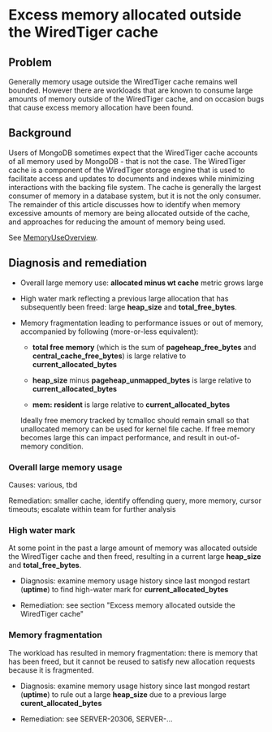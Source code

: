 # Excess memory allocated outside the WiredTiger cache

## Problem

Generally memory usage outside the WiredTiger cache remains well bounded. However there are workloads that are known to consume large amounts of memory outside of the WiredTiger cache, and on occasion bugs that cause excess memory allocation have been found.

## Background

Users of MongoDB sometimes expect that the WiredTiger cache accounts of all memory used by MongoDB - that is not the case. The WiredTiger cache is a component of the WiredTiger storage engine that is used to facilitate access and updates to documents and indexes while minimizing interactions with the backing file system. The cache is generally the largest consumer of memory in a database system, but it is not the only consumer. The remainder of this article discusses how to identify when memory excessive amounts of memory are being allocated outside of the cache, and approaches for reducing the amount of memory being used.

See [MemoryUseOverview](MemoryUseOverview.md).

## Diagnosis and remediation

* Overall large memory use: **allocated minus wt cache** metric grows large
* High water mark reflecting a previous large allocation that has subsequently
  been freed: large **heap_size** and **total_free_bytes**.
* Memory fragmentation leading to performance issues or out of memory,
  accompanied by following (more-or-less equivalent):
  
  * **total free memory** (which is the sum of **pageheap_free_bytes**
    and **central_cache_free_bytes**) is large relative to
    **current_allocated_bytes**

  * **heap_size** minus **pageheap_unmapped_bytes** is large relative
    to **current_allocated_bytes**
  
  * **mem: resident** is large relative to **current_allocated_bytes**

  Ideally free memory tracked by tcmalloc should remain small so that
  unallocated memory can be used for kernel file cache. If free memory becomes
  large this can impact performance, and result in out-of-memory condition.

### Overall large memory usage

Causes: various, tbd

Remediation: smaller cache, identify offending query, more memory, cursor
timeouts; escalate within team for further analysis

### High water mark

At some point in the past a large amount of memory was allocated outside
the WiredTiger cache and then freed, resulting in a current large **heap_size** and
**total_free_bytes**.

* Diagnosis: examine memory usage history since last mongod restart
  (**uptime**) to find high-water mark for **current_allocated_bytes**

* Remediation: see section "Excess memory allocated outside the WiredTiger cache"

### Memory fragmentation

The workload has resulted in memory fragmentation: there is memory that has
been freed, but it cannot be reused to satisfy new allocation requests because
it is fragmented.

* Diagnosis: examine memory usage history since last mongod restart
  (**uptime**) to rule out a large **heap_size** due to a previous
  large **curent_allocated_bytes**

* Remediation: see SERVER-20306, SERVER-...
